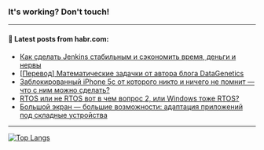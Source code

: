 ### It's working? Don't touch!

---
<!--
#### 🛠️ Technical stack:

![C++](https://img.shields.io/badge/C++-informational?logo=c%2B%2B&style=flat&logoColor=white&color=9C033A)
![Java](https://img.shields.io/badge/Java-informational?logo=java&style=flat&logoColor=white&color=007396)
![Kotlin](https://img.shields.io/badge/Kotlin-informational?logo=Kotlin&style=flat&logoColor=white&color=0095D5)
![JS](https://img.shields.io/badge/JS-informational?logo=javaScript&style=flat&logoColor=black&color=F7Df1E) <br>
![HTML5](https://img.shields.io/badge/HTML5-informational?logo=html5&style=flat&logoColor=white&color=E34F26)
![CSS3](https://img.shields.io/badge/CSS3-informational?logo=css3&style=flat&logoColor=white&color=157286)
![Sass](https://img.shields.io/badge/Saas-informational?logo=sass&style=flat&logoColor=white&color=hotpink)
![PHP](https://img.shields.io/badge/PHP-informational?logo=php&style=flat&logoColor=white&color=777BB4) <br>
![WebPAck](https://img.shields.io/badge/WebPack-informational?logo=webPack&style=flat&logoColor=white&color=FF6F00)
![Bootstrap](https://img.shields.io/badge/Bootstrap-informational?logo=Bootstrap&style=flat&logoColor=white&color=7952B3)
![MySQL](https://img.shields.io/badge/MySQL-informational?logo=MySQL&style=flat&logoColor=white&color=00f) <br>
![NodeJS](https://img.shields.io/badge/NodeJS-informational?logo=node.js&style=flat&logoColor=white&color=43853D)
![Spring](https://img.shields.io/badge/Spring-informational?logo=Spring&style=flat&logoColor=white&color=0A9EDC)
![Angular](https://img.shields.io/badge/Vue-informational?logo=vue.js&style=flat&logoColor=white&color=red)
![Git](https://img.shields.io/badge/Git-informational?logo=git&style=flat&logoColor=white&color=darkorange)

___
-->

#### 💬 Latest posts from habr.com:

<!-- BLOG-POST-LIST:START -->
- [Как сделать Jenkins стабильным и сэкономить время, деньги и нервы](https://habr.com/ru/post/694144/?utm_source=habrahabr&utm_medium=rss&utm_campaign=694144)
- [[Перевод] Математические задачки от автора блога DataGenetics](https://habr.com/ru/post/694136/?utm_source=habrahabr&utm_medium=rss&utm_campaign=694136)
- [Заблокированный iPhone 5c от которого никто и ничего не помнит — что с ним можно сделать?](https://habr.com/ru/post/694130/?utm_source=habrahabr&utm_medium=rss&utm_campaign=694130)
- [RTOS или не RTOS вот в чем вопрос 2, или Windows тоже RTOS?](https://habr.com/ru/post/694120/?utm_source=habrahabr&utm_medium=rss&utm_campaign=694120)
- [Большой экран — большие возможности: адаптация приложений под складные устройства](https://habr.com/ru/post/694092/?utm_source=habrahabr&utm_medium=rss&utm_campaign=694092)
<!-- BLOG-POST-LIST:END -->

---

[![Top Langs](https://github-readme-stats.vercel.app/api/top-langs/?username=zloylis&layout=compact&hide_border=true&theme=dracula)](https://github.com/zloylis)
